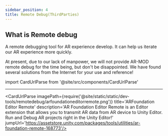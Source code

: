 ```yaml
---
sidebar_position: 4
title: Remote Debug(ThirdParties)
---
```


## What is Remote debug
A remote debugging tool for AR experience develop. It can help us iterate our AR experience more quickly.

At present, due to our lack of manpower, we will not provide AR-MOD remote debug for the time being, but don't be disappointed. We have found several solutions from the Internet for your use and reference!


import CardUrlParse from '@site/src/components/CardUrlParse'

<CardUrlParse videoPath="/static/videos/arkitstreamer.mp4"  title='ARKit Streamer' description='A remote debugging tool for AR Foundation with ARKit4 features. This is temporary solution until the Unity team has completed the AR remote functionality - See Unity forum for more information.' jumpUrl='https://github.com/asus4/ARKitStreamer'/>

---

<CardUrlParse imagePath={require('@site/static/static/dev-tools/remotedebug/arfoundationeditorremote.png')} title='ARFoundation Editor Remote' description='AR Foundation Editor Remote is an Editor extension that allows you to transmit AR data from AR device to Unity Editor. Run and Debug AR projects right in the Unity Editor!' jumpUrl='https://assetstore.unity.com/packages/tools/utilities/ar-foundation-remote-168773'/>
